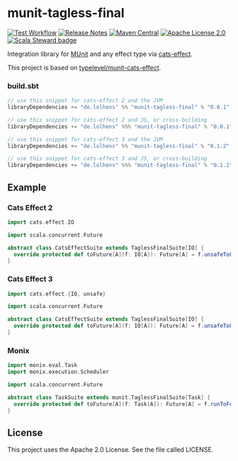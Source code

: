# munit-tagless-final
[![Test Workflow](https://github.com/LolHens/munit-tagless-final/workflows/test/badge.svg)](https://github.com/LolHens/munit-tagless-final/actions?query=workflow%3Atest)
[![Release Notes](https://img.shields.io/github/release/LolHens/munit-tagless-final.svg?maxAge=3600)](https://github.com/LolHens/munit-tagless-final/releases/latest)
[![Maven Central](https://img.shields.io/maven-central/v/de.lolhens/munit-tagless-final_2.13)](https://search.maven.org/artifact/de.lolhens/munit-tagless-final_2.13)
[![Apache License 2.0](https://img.shields.io/github/license/LolHens/munit-tagless-final.svg?maxAge=3600)](https://www.apache.org/licenses/LICENSE-2.0)
[![Scala Steward badge](https://img.shields.io/badge/Scala_Steward-helping-blue.svg?style=flat&logo=data:image/png;base64,iVBORw0KGgoAAAANSUhEUgAAAA4AAAAQCAMAAAARSr4IAAAAVFBMVEUAAACHjojlOy5NWlrKzcYRKjGFjIbp293YycuLa3pYY2LSqql4f3pCUFTgSjNodYRmcXUsPD/NTTbjRS+2jomhgnzNc223cGvZS0HaSD0XLjbaSjElhIr+AAAAAXRSTlMAQObYZgAAAHlJREFUCNdNyosOwyAIhWHAQS1Vt7a77/3fcxxdmv0xwmckutAR1nkm4ggbyEcg/wWmlGLDAA3oL50xi6fk5ffZ3E2E3QfZDCcCN2YtbEWZt+Drc6u6rlqv7Uk0LdKqqr5rk2UCRXOk0vmQKGfc94nOJyQjouF9H/wCc9gECEYfONoAAAAASUVORK5CYII=)](https://scala-steward.org)

Integration library for [MUnit](https://scalameta.org/munit/) and any effect type via [cats-effect](https://github.com/typelevel/cats-effect/).

This project is based on [typelevel/munit-cats-effect](https://github.com/typelevel/munit-cats-effect).

### build.sbt
```sbt
// use this snippet for cats-effect 2 and the JVM
libraryDependencies += "de.lolhens" %% "munit-tagless-final" % "0.0.1" % Test

// use this snippet for cats-effect 2 and JS, or cross-building
libraryDependencies += "de.lolhens" %%% "munit-tagless-final" % "0.0.1" % Test

// use this snippet for cats-effect 3 and the JVM
libraryDependencies += "de.lolhens" %% "munit-tagless-final" % "0.1.2" % Test

// use this snippet for cats-effect 3 and JS, or cross-building
libraryDependencies += "de.lolhens" %%% "munit-tagless-final" % "0.1.2" % Test
```

## Example
### Cats Effect 2
```scala
import cats.effect.IO

import scala.concurrent.Future

abstract class CatsEffectSuite extends TaglessFinalSuite[IO] {
  override protected def toFuture[A](f: IO[A]): Future[A] = f.unsafeToFuture()
}
```

### Cats Effect 3
```scala
import cats.effect.{IO, unsafe}

import scala.concurrent.Future

abstract class CatsEffectSuite extends TaglessFinalSuite[IO] {
  override protected def toFuture[A](f: IO[A]): Future[A] = f.unsafeToFuture()(unsafe.IORuntime.global)
}
```

### Monix
```scala
import monix.eval.Task
import monix.execution.Scheduler

import scala.concurrent.Future

abstract class TaskSuite extends munit.TaglessFinalSuite[Task] {
  override protected def toFuture[A](f: Task[A]): Future[A] = f.runToFuture(Scheduler.global)
}
```

## License
This project uses the Apache 2.0 License. See the file called LICENSE.
